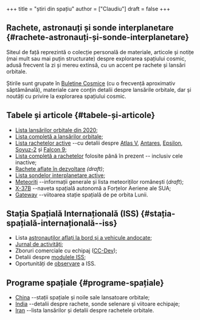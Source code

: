 +++
title = "știri din spațiu"
author = ["Claudiu"]
draft = false
+++

## Rachete, astronauți și sonde interplanetare {#rachete-astronauți-și-sonde-interplanetare}

Siteul de față reprezintă o colecție personală de materiale, articole și notițe (mai mult sau mai puțin structurate) despre explorarea spațiului cosmic, adusă frecvent la zi și mereu extinsă, cu un accent pe rachete și lansări orbitale.

Știrile sunt grupate în [Buletine Cosmice](/bul) (cu o frecvență aproximativ săptămânală), materiale care conțin detalii despre lansările orbitale, dar și noutăți cu privire la explorarea spațiului cosmic.


## Tabele și articole {#tabele-și-articole}

-   [Lista lansărilor orbitale din 2020](/t/l2020);
-   [Lista completă a lansărilor orbitale](/t/lansari);
-   [Lista rachetelor active](/r/rachete_active) --cu detalii despre [Atlas V](/r/atlasv), [Antares](/r/antares), [Epsilon](/r/epsilon), [Soyuz-2](/r/soyuz-2) și [Falcon 9](/r/falcon9);
-   [Lista completă a rachetelor](/r/rachete) folosite până în prezent -- inclusiv cele inactive;
-   [Rachete aflate în dezvoltare](/r/viitor) _(draft)_;
-   [Lista sondelor interplanetare active](/m/sonde);
-   [Meteoriți](/m/meteoriti) --informații generale și lista meteoriților românești (_draft_);
-   [X-37B](/m/x37b) --naveta spațială autonomă a Forțelor Aeriene ale SUA;
-   [Gateway](/m/gateway) --viitoarea stație spațială de pe orbita Lunii.


## Stația Spațială Internațională (ISS) {#stația-spațială-internațională--iss}

-   Lista [astronauților aflați la bord și a vehicule andocate](/iss/iss/);
-   [Jurnal de activități](/iss/jurnal);
-   Zboruri comerciale cu echipaj ([CC-Dev](/iss/ccdev));
-   Detalii despre [modulele ISS](/iss/module);
-   Oportunități de [observare](https://www.heavens-above.com/PassSummary.aspx?satid=25544&lat=46.7712&lng=23.6236&loc=Cluj-Napoca&alt=0&tz=EET) a ISS.


## Programe spațiale {#programe-spațiale}

-   [China](/p/china) --stații spațiale și noile sale lansatoare orbitale;
-   [India](/p/india) --detalii despre rachete, sonde selenare și viitoare echipaje;
-   [Iran](/p/iran) --lista lansărilor și detalii despre rachetele orbitale.